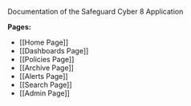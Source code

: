 Documentation of the Safeguard Cyber 8 Application

**Pages:**
- [[Home Page]]
- [[Dashboards Page]]
- [[Policies Page]]
- [[Archive Page]]
- [[Alerts Page]]
- [[Search Page]]
- [[Admin Page]]